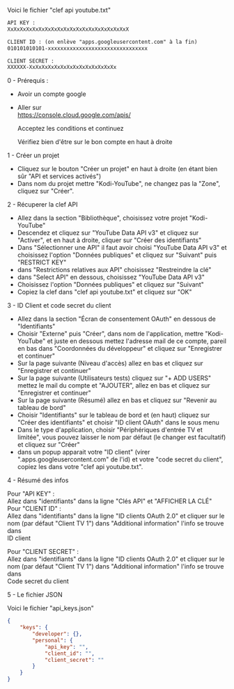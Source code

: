 
Voici le fichier "clef api youtube.txt"
```txt
API KEY :  
XxXxXxXxXxXxXxXxXxXxXxXxXxXxXxXxXxXxXxX

CLIENT ID : (on enlève "apps.googleusercontent.com" à la fin)  
010101010101-xxxxxxxxxxxxxxxxxxxxxxxxxxxxxxxx

CLIENT SECRET :  
XXXXXX-XxXxXxXxXxXxXxXxXxXxXxXxXxXx
```


0 - Prérequis :

- Avoir un compte google

- Aller sur  
    https://console.cloud.google.com/apis/

    Acceptez les conditions et continuez

    Vérifiez bien d'être sur le bon compte en haut à droite

1 - Créer un projet

- Cliquez sur le bouton "Créer un projet" en haut à droite (en étant bien sûr "API et services activés")
- Dans nom du projet mettre "Kodi-YouTube", ne changez pas la "Zone", cliquez sur "Créer".

2 - Récuperer la clef API

- Allez dans la section "Bibliothèque", choisissez votre projet "Kodi-YouTube"
- Descendez et cliquez sur "YouTube Data API v3" et cliquez sur "Activer", et en haut à droite, cliquer sur "Créer des identifiants"
- Dans "Sélectionner une API" il faut avoir choisi "YouTube Data API v3" et choisissez l'option "Données publiques" et cliquez sur "Suivant" puis "RESTRICT KEY"
- dans "Restrictions relatives aux API" choisissez "Restreindre la clé"
- dans "Select API" en dessous, choisissez "YouTube Data API v3"
- Choisissez l'option "Données publiques" et cliquez sur "Suivant"
- Copiez la clef dans "clef api youtube.txt" et cliquez sur "OK"

3 - ID Client et code secret du client

- Allez dans la section "Écran de consentement OAuth" en dessous de "Identifiants"
- Choisir "Externe" puis "Créer", dans nom de l'application, mettre "Kodi-YouTube" et juste en dessous mettez l'adresse mail de ce compte, pareil en bas dans "Coordonnées du développeur" et cliquez sur "Enregistrer et continuer"
- Sur la page suivante (Niveau d'accès) allez en bas et cliquez sur "Enregistrer et continuer"
- Sur la page suivante (Utilisateurs tests) cliquez sur "+ ADD USERS" mettez le mail du compte et "AJOUTER", allez en bas et cliquez sur "Enregistrer et continuer"
- Sur la page suivante (Résumé) allez en bas et cliquez sur "Revenir au tableau de bord"
- Choisir "Identifiants" sur le tableau de bord et (en haut) cliquez sur "Créer des identifiants" et choisir "ID client OAuth" dans le sous menu
- Dans le type d'application, choisir "Périphériques d'entrée TV et limitée", vous pouvez laisser le nom par défaut (le changer est facultatif) et cliquez sur "Créer"
- dans un popup apparait votre "ID client" (virer ".apps.googleusercontent.com" de l'id) et votre "code secret du client", copiez les dans votre "clef api youtube.txt".



4 - Résumé des infos

Pour "API KEY" :  
Allez dans "identifiants" dans la ligne "Clés API" et "AFFICHER LA CLÉ"
Pour "CLIENT ID" :  
Allez dans "identifiants" dans la ligne "ID clients OAuth 2.0" et cliquer sur le nom (par défaut "Client TV 1") dans "Additional information" l'info se trouve dans  
ID client

Pour "CLIENT SECRET" :  
Allez dans "identifiants" dans la ligne "ID clients OAuth 2.0" et cliquer sur le nom (par défaut "Client TV 1") dans "Additional information" l'info se trouve dans  
Code secret du client

5 - Le fichier JSON

Voici le fichier "api_keys.json"
```json
{
    "keys": {
        "developer": {},
        "personal": {
            "api_key": "",
            "client_id": "",
            "client_secret": ""
        }
    }
}
```
